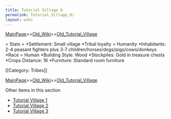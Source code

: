 ```yaml
---
title: Tutorial Village 0
permalink: Tutorial_Village_0/
layout: wiki
---
```


[MainPage](/keeperrl_wiki/ "wikilink")>>[Old_Wiki](/keeperrl_wiki/Old_Wiki "wikilink")>>[Old_Tutorial_Village](/keeperrl_wiki/Old_Tutorial_Village "wikilink")

= Stats =
*Settlement: Small village
*Tribal loyalty = Humanity
*Inhabitants: 2-4 peasant fighters plus 3-7 children/horses/dogs/pigs/cows/donkeys
*Race = Human
*Building Style: Wood
*Stockpiles: Gold in treasure chests
*Crops Distance: 16
*Furniture: Standard room furniture  

[[Category: Tribes]]

[MainPage](/keeperrl_wiki/ "wikilink")>>[Old_Wiki](/keeperrl_wiki/Old_Wiki "wikilink")>>[Old_Tutorial_Village](/keeperrl_wiki/Old_Tutorial_Village "wikilink")

Other items in this section
-    [Tutorial Village 1](/keeperrl_wiki/Tutorial_Village_1 "wikilink")
-    [Tutorial Village 2](/keeperrl_wiki/Tutorial_Village_2 "wikilink")
-    [Tutorial Village 3](/keeperrl_wiki/Tutorial_Village_3 "wikilink")
